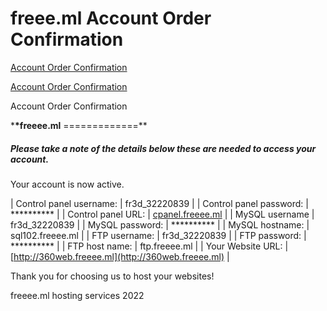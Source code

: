 # freee.ml Account Order Confirmation
[Account Order Confirmation](https://ifastnet.com/activate_3.php?username=fr3d_32220839&email=7gxsbm3x@anonaddy.me&hash=513749ed28ac52fb57417bc51703b1cb&autoinstall=&script_url=&domain=freeee.ml&logo=&sql=sql102&script_username=&server_name=360web.freeee.ml) 

 [Account Order Confirmation](https://ifastnet.com/activate_3.php?username=fr3d_32220839&email=7gxsbm3x@anonaddy.me&hash=513749ed28ac52fb57417bc51703b1cb&autoinstall=&script_url=&domain=freeee.ml&logo=&sql=sql102&script_username=&server_name=360web.freeee.ml) 

  Account Order Confirmation

\***\*freeee.ml**
=============\*\*

##### Please take a note of the details below these are needed to access your account.

Your account is now active.

| Control panel username: | fr3d_32220839 |
| Control panel password: | \*\*\*\*\*\*\*\*\*\* \|
| Control panel URL: | [cpanel.freeee.ml](http://cpanel.freeee.ml) \|
| MySQL username | fr3d_32220839 |
| MySQL password: | \*\*\*\*\*\*\*\*\*\* \|
| MySQL hostname: | sql102.freeee.ml |
| FTP username: | fr3d_32220839 |
| FTP password: | \*\*\*\*\*\*\*\*\*\* \|
| FTP host name: | ftp.freeee.ml |
| Your Website URL: | [http://360web.freeee.ml](http://360web.freeee.ml) \|

Thank you for choosing us to host your websites!

freeee.ml hosting services 2022
